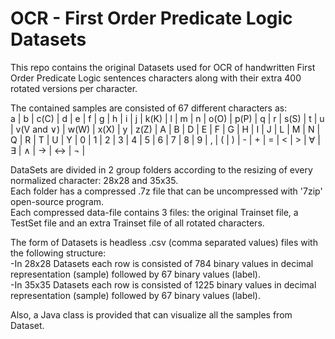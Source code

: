 # OCR - First Order Predicate Logic Datasets
This repo contains the original Datasets used for OCR of handwritten First Order Predicate Logic sentences characters along with their extra 400 rotated versions per character.

The contained samples are consisted of 67 different characters as: <br />
a | b | c(C) | d | e | f | g | h | i | j | k(K) | l | m | n | o(O) | p(P) | q | r | s(S) | t | u | v(V and &or;) | w(W) | x(X) | y | z(Z) |
A | B | D | E | F | G | H | I | J | L | M | N | Q | R | T | U | Y | 0 | 1 | 2 | 3 | 4 | 5 | 6 | 7 | 8 | 9 | , | ( | ) | - | + | = | < | > |
&forall; | &exist; | &and; | &rarr; | &harr; | &not; |

DataSets are divided in 2 group folders according to the resizing of every normalized character: 28x28 and 35x35. <br /> 
Each folder has a compressed .7z file that can be uncompressed with '7zip' open-source program.<br />
Each compressed data-file contains 3 files: the original Trainset file, a TestSet file and an extra Trainset file of all rotated characters. 

The form of Datasets is headless .csv (comma separated values) files with the following structure: <br />
-In 28x28 Datasets each row is consisted of 784 binary values in decimal representation (sample) followed by 67 binary values (label). <br />
-In 35x35 Datasets each row is consisted of 1225 binary values in decimal representation (sample) followed by 67 binary values (label). <br />

Also, a Java class is provided that can visualize all the samples from Dataset.
